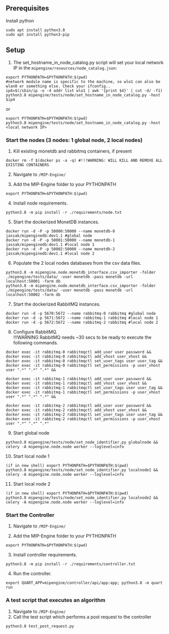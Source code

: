 ## Prerequisites

Install python <br/>
```
sudo apt install python3.8
sudo apt install python3-pip
```

## Setup
1. The set_hostname_in_node_catalog.py script will set your local network IP in the `mipengine/resources/node_catalog.json`:<br/>

```
export PYTHONPATH=$PYTHONPATH:$(pwd)
#network module name is specific to the machine, so wlo1 can also be wlan0 or something else. Check your ifconfig..
ip4=$(/sbin/ip -o -4 addr list wlo1 | awk '{print $4}' | cut -d/ -f1) 
python3.8 mipengine/tests/node/set_hostname_in_node_catalog.py -host $ip4
```
or
```
export PYTHONPATH=$PYTHONPATH:$(pwd)
python3.8 mipengine/tests/node/set_hostname_in_node_catalog.py -host <local network IP>
```

### Start the nodes (3 nodes: 1 global node, 2 local nodes)
1. Kill existing monetdb and rabbitmq containers, if present <br/>
```
docker rm -f $(docker ps -a -q) #!!!WARNING: WILL KILL AND REMOVE ALL EXISTING CONTAINERS
```

2. Navigate to `/MIP-Engine/` <br/>

3. Add the MIP-Engine folder to your PYTHONPATH<br/>
```
export PYTHONPATH=$PYTHONPATH:$(pwd)
```

4. Install node requirements. <br/>
```
python3.8 -m pip install -r ./requirements/node.txt
```

5. Start the dockerized MonetDB instances. <br/>
```
docker run -d -P -p 50000:50000 --name monetdb-0 jassak/mipenginedb:dev1.1 #global node
docker run -d -P -p 50001:50000 --name monetdb-1 jassak/mipenginedb:dev1.1 #local node 1
docker run -d -P -p 50002:50000 --name monetdb-2 jassak/mipenginedb:dev1.1 #local node 2
```

6. Populate the 2 local nodes databases from the csv data files.
```
python3.8 -m mipengine.node.monetdb_interface.csv_importer -folder ./mipengine/tests/data/ -user monetdb -pass monetdb -url localhost:50001 -farm db
python3.8 -m mipengine.node.monetdb_interface.csv_importer -folder ./mipengine/tests/data/ -user monetdb -pass monetdb -url localhost:50002 -farm db
```

7. Start the dockerized RabbitMQ instances. <br/>
```
docker run -d -p 5670:5672 --name rabbitmq-0 rabbitmq #global node
docker run -d -p 5671:5672 --name rabbitmq-1 rabbitmq #local node 1
docker run -d -p 5672:5672 --name rabbitmq-2 rabbitmq #local node 2
```

8. Configure RabbitMQ. <br/>
   !!!WARNING RabbitMQ needs ~30 secs to be ready to execute the following commands.
```
docker exec -it rabbitmq-0 rabbitmqctl add_user user password &&
docker exec -it rabbitmq-0 rabbitmqctl add_vhost user_vhost &&
docker exec -it rabbitmq-0 rabbitmqctl set_user_tags user user_tag &&
docker exec -it rabbitmq-0 rabbitmqctl set_permissions -p user_vhost user ".*" ".*" ".*" &&

docker exec -it rabbitmq-1 rabbitmqctl add_user user password &&
docker exec -it rabbitmq-1 rabbitmqctl add_vhost user_vhost &&
docker exec -it rabbitmq-1 rabbitmqctl set_user_tags user user_tag &&
docker exec -it rabbitmq-1 rabbitmqctl set_permissions -p user_vhost user ".*" ".*" ".*" &&

docker exec -it rabbitmq-2 rabbitmqctl add_user user password &&
docker exec -it rabbitmq-2 rabbitmqctl add_vhost user_vhost &&
docker exec -it rabbitmq-2 rabbitmqctl set_user_tags user user_tag &&
docker exec -it rabbitmq-2 rabbitmqctl set_permissions -p user_vhost user ".*" ".*" ".*" 
```

9. Start global node
```
python3.8 mipengine/tests/node/set_node_identifier.py globalnode && celery -A mipengine.node.node worker --loglevel=info
```
10. Start local node 1
```
(if in new shell) export PYTHONPATH=$PYTHONPATH:$(pwd)
python3.8 mipengine/tests/node/set_node_identifier.py localnode1 && celery -A mipengine.node.node worker --loglevel=info
```
11. Start local node 2
```
(if in new shell) export PYTHONPATH=$PYTHONPATH:$(pwd)
python3.8 mipengine/tests/node/set_node_identifier.py localnode2 && celery -A mipengine.node.node worker --loglevel=info
```

### Start the Controller

1. Navigate to `/MIP-Engine/` <br/>

2. Add the MIP-Engine folder to your PYTHONPATH<br/>
```
export PYTHONPATH=$PYTHONPATH:$(pwd)
```

3. Install controller requirements. <br/>
```
python3.8 -m pip install -r ./requirements/controller.txt
```

4. Run the controller. <br/>
```
export QUART_APP=mipengine/controller/api/app:app; python3.8 -m quart run
```

### A test script that executes an algorithm

1. Navigate to `/MIP-Engine/` <br/>
2. Call the test script which performs a post request to the controller
```
python3.8 test_post_request.py
```

